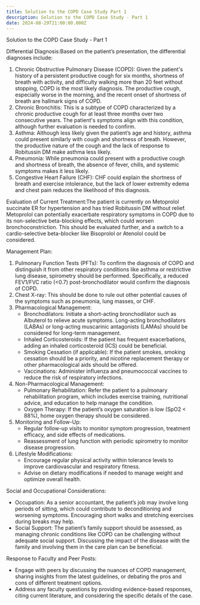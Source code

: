 ```yaml
---
title: Solution to the COPD Case Study Part 1
description: Solution to the COPD Case Study - Part 1
date: 2024-08-29T21:00:00.000Z
---
```


Solution to the COPD Case Study - Part 1

Differential Diagnosis:Based on the patient’s presentation, the differential diagnoses include:

1. Chronic Obstructive Pulmonary Disease (COPD): Given the patient's history of a persistent productive cough for six months, shortness of breath with activity, and difficulty walking more than 20 feet without stopping, COPD is the most likely diagnosis. The productive cough, especially worse in the morning, and the recent onset of shortness of breath are hallmark signs of COPD.
2. Chronic Bronchitis: This is a subtype of COPD characterized by a chronic productive cough for at least three months over two consecutive years. The patient's symptoms align with this condition, although further evaluation is needed to confirm.
3. Asthma: Although less likely given the patient’s age and history, asthma could present similarly with cough and shortness of breath. However, the productive nature of the cough and the lack of response to Robitussin DM make asthma less likely.
4. Pneumonia: While pneumonia could present with a productive cough and shortness of breath, the absence of fever, chills, and systemic symptoms makes it less likely.
5. Congestive Heart Failure (CHF): CHF could explain the shortness of breath and exercise intolerance, but the lack of lower extremity edema and chest pain reduces the likelihood of this diagnosis.

Evaluation of Current Treatment:The patient is currently on Metoprolol succinate ER for hypertension and has tried Robitussin DM without relief. Metoprolol can potentially exacerbate respiratory symptoms in COPD due to its non-selective beta-blocking effects, which could worsen bronchoconstriction. This should be evaluated further, and a switch to a cardio-selective beta-blocker like Bisoprolol or Atenolol could be considered.

Management Plan:

1. Pulmonary Function Tests (PFTs): To confirm the diagnosis of COPD and distinguish it from other respiratory conditions like asthma or restrictive lung disease, spirometry should be performed. Specifically, a reduced FEV1/FVC ratio (\<0.7) post-bronchodilator would confirm the diagnosis of COPD.
2. Chest X-ray: This should be done to rule out other potential causes of the symptoms such as pneumonia, lung masses, or CHF.
3. Pharmacological Management:
   * Bronchodilators: Initiate a short-acting bronchodilator such as Albuterol to relieve acute symptoms. Long-acting bronchodilators (LABAs) or long-acting muscarinic antagonists (LAMAs) should be considered for long-term management.
   * Inhaled Corticosteroids: If the patient has frequent exacerbations, adding an inhaled corticosteroid (ICS) could be beneficial.
   * Smoking Cessation (if applicable): If the patient smokes, smoking cessation should be a priority, and nicotine replacement therapy or other pharmacological aids should be offered.
   * Vaccinations: Administer influenza and pneumococcal vaccines to reduce the risk of respiratory infections.
4. Non-Pharmacological Management:
   * Pulmonary Rehabilitation: Refer the patient to a pulmonary rehabilitation program, which includes exercise training, nutritional advice, and education to help manage the condition.
   * Oxygen Therapy: If the patient’s oxygen saturation is low (SpO2 \< 88%), home oxygen therapy should be considered.
5. Monitoring and Follow-Up:
   * Regular follow-up visits to monitor symptom progression, treatment efficacy, and side effects of medications.
   * Reassessment of lung function with periodic spirometry to monitor disease progression.
6. Lifestyle Modifications:
   * Encourage regular physical activity within tolerance levels to improve cardiovascular and respiratory fitness.
   * Advise on dietary modifications if needed to manage weight and optimize overall health.

Social and Occupational Considerations:

* Occupation: As a senior accountant, the patient’s job may involve long periods of sitting, which could contribute to deconditioning and worsening symptoms. Encouraging short walks and stretching exercises during breaks may help.
* Social Support: The patient’s family support should be assessed, as managing chronic conditions like COPD can be challenging without adequate social support. Discussing the impact of the disease with the family and involving them in the care plan can be beneficial.

Response to Faculty and Peer Posts:

* Engage with peers by discussing the nuances of COPD management, sharing insights from the latest guidelines, or debating the pros and cons of different treatment options.
* Address any faculty questions by providing evidence-based responses, citing current literature, and considering the specific details of the case.
